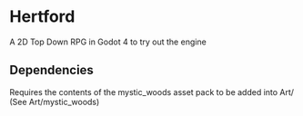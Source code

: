 # Hertford

A 2D Top Down RPG in Godot 4 to try out the engine

## Dependencies

Requires the contents of the mystic_woods asset pack to be added into Art/
(See Art/mystic_woods)

